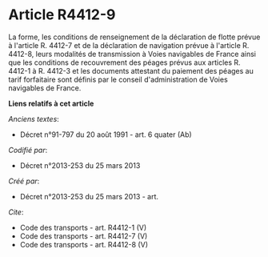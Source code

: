 # Article R4412-9

La forme, les conditions de renseignement de la déclaration de flotte prévue à l'article R. 4412-7 et de la déclaration de
navigation prévue à l'article R. 4412-8, leurs modalités de transmission à Voies navigables de France ainsi que les
conditions de recouvrement des péages prévus aux articles R. 4412-1 à R. 4412-3 et les documents attestant du paiement des
péages au tarif forfaitaire sont définis par le conseil d'administration de Voies navigables de France.

**Liens relatifs à cet article**

_Anciens textes_:

  - Décret n°91-797 du 20 août 1991 - art. 6 quater (Ab)

_Codifié par_:

  - Décret n°2013-253 du 25 mars 2013

_Créé par_:

  - Décret n°2013-253 du 25 mars 2013 - art.

_Cite_:

  - Code des transports - art. R4412-1 (V)
  - Code des transports - art. R4412-7 (V)
  - Code des transports - art. R4412-8 (V)
